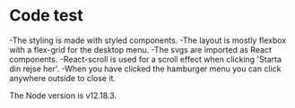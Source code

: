 # Code test

-The styling is made with styled components.
-The layout is mostly flexbox with a flex-grid for the desktop menu. 
-The svgs are imported as React components. 
-React-scroll is used for a scroll effect when clicking 'Starta din rejse her'.
-When you have clicked the hamburger menu you can click anywhere outside to close it.

The Node version is v12.18.3.

